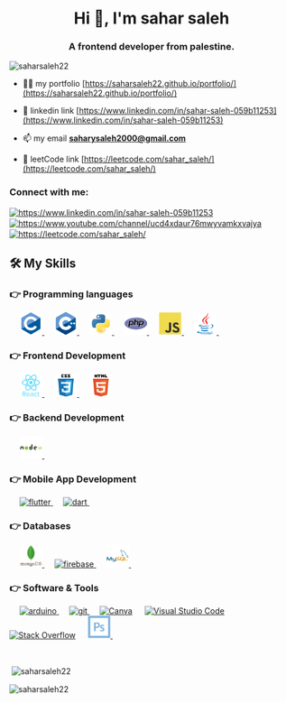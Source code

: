<h1 align="center">Hi 👋, I'm sahar saleh</h1>
<h3 align="center">A frontend developer from palestine.</h3>

<p align="left"> <img src="https://komarev.com/ghpvc/?username=saharsaleh22&label=Profile%20views&color=0e75b6&style=flat" alt="saharsaleh22" /> </p>

- 👨‍💻 my portfolio [https://saharsaleh22.github.io/portfolio/](https://saharsaleh22.github.io/portfolio/)

- 📝 linkedin link [https://www.linkedin.com/in/sahar-saleh-059b11253](https://www.linkedin.com/in/sahar-saleh-059b11253)

- 📫 my email **saharysaleh2000@gmail.com**

- 📄 leetCode link [https://leetcode.com/sahar_saleh/](https://leetcode.com/sahar_saleh/)

<h3 align="left">Connect with me:</h3>
<p align="left">
<a href="https://linkedin.com/in/https://www.linkedin.com/in/sahar-saleh-059b11253" target="blank"><img align="center" src="https://raw.githubusercontent.com/rahuldkjain/github-profile-readme-generator/master/src/images/icons/Social/linked-in-alt.svg" alt="https://www.linkedin.com/in/sahar-saleh-059b11253" height="30" width="40" /></a>
<a href="https://www.youtube.com/c/https://www.youtube.com/channel/ucd4xdaur76mwyvamkxvajya" target="blank"><img align="center" src="https://raw.githubusercontent.com/rahuldkjain/github-profile-readme-generator/master/src/images/icons/Social/youtube.svg" alt="https://www.youtube.com/channel/ucd4xdaur76mwyvamkxvajya" height="30" width="40" /></a>
<a href="https://www.leetcode.com/https://leetcode.com/sahar_saleh/" target="blank"><img align="center" src="https://raw.githubusercontent.com/rahuldkjain/github-profile-readme-generator/master/src/images/icons/Social/leet-code.svg" alt="https://leetcode.com/sahar_saleh/" height="30" width="40" /></a>
</p>

## 🛠️ My Skills

### 👉 Programming languages

<p align="left"> 
  &emsp; 
   <a href="https://www.cprogramming.com/" target="_blank" rel="noreferrer"> <img src="https://raw.githubusercontent.com/devicons/devicon/master/icons/c/c-original.svg" alt="c" width="40" height="40"/> </a>
  &emsp;
 <a href="https://www.w3schools.com/cpp/" target="_blank" rel="noreferrer"> <img src="https://raw.githubusercontent.com/devicons/devicon/master/icons/cplusplus/cplusplus-original.svg" alt="cplusplus" width="40" height="40"/> </a>
  &emsp;
  <a href="https://www.python.org" target="_blank" rel="noreferrer"> <img src="https://raw.githubusercontent.com/devicons/devicon/master/icons/python/python-original.svg" alt="python" width="40" height="40"/> </a> 
  &emsp;
 <a href="https://www.php.net" target="_blank" rel="noreferrer"> <img src="https://raw.githubusercontent.com/devicons/devicon/master/icons/php/php-original.svg" alt="php" width="40" height="40"/> </a> 
  &emsp;
   <a href="https://developer.mozilla.org/en-US/docs/Web/JavaScript" target="_blank" rel="noreferrer"> <img src="https://raw.githubusercontent.com/devicons/devicon/master/icons/javascript/javascript-original.svg" alt="javascript" width="40" height="40"/> </a>
  &emsp;
 <a href="https://www.java.com" target="_blank" rel="noreferrer"> <img src="https://raw.githubusercontent.com/devicons/devicon/master/icons/java/java-original.svg" alt="java" width="40" height="40"/> </a> 
  &emsp;  
</p>

### 👉 Frontend Development
<p align="left"> 
  &emsp; 
   <a href="https://reactjs.org/" target="_blank" rel="noreferrer"> <img src="https://raw.githubusercontent.com/devicons/devicon/master/icons/react/react-original-wordmark.svg" alt="react" width="40" height="40"/> </a>   
  &emsp;
<a href="https://www.w3schools.com/css/" target="_blank" rel="noreferrer"> <img src="https://raw.githubusercontent.com/devicons/devicon/master/icons/css3/css3-original-wordmark.svg" alt="css3" width="40" height="40"/> </a>
   &emsp;
<a href="https://www.w3.org/html/" target="_blank" rel="noreferrer"> <img src="https://raw.githubusercontent.com/devicons/devicon/master/icons/html5/html5-original-wordmark.svg" alt="html5" width="40" height="40"/> </a>
</p>

### 👉 Backend Development
<p align="left"> 
  &emsp; 
  <a href="https://nodejs.org" target="_blank" rel="noreferrer"> <img src="https://raw.githubusercontent.com/devicons/devicon/master/icons/nodejs/nodejs-original-wordmark.svg" alt="nodejs" width="40" height="40"/> </a>  
  &emsp;

</p>

### 👉 Mobile App Development
<p align="left"> 
  &emsp; 
  <a href="https://flutter.dev" target="_blank" rel="noreferrer"> <img src="https://www.vectorlogo.zone/logos/flutterio/flutterio-icon.svg" alt="flutter" width="40" height="40"/> </a>
    &emsp;
 <a href="https://dart.dev" target="_blank" rel="noreferrer"> <img src="https://www.vectorlogo.zone/logos/dartlang/dartlang-icon.svg" alt="dart" width="40" height="40"/> </a> 
  &emsp;

</p>

### 👉 Databases
<p align="left">
  &emsp;
<a href="https://www.mongodb.com/" target="_blank" rel="noreferrer"> <img src="https://raw.githubusercontent.com/devicons/devicon/master/icons/mongodb/mongodb-original-wordmark.svg" alt="mongodb" width="40" height="40"/> </a> 
  &emsp;
 <a href="https://firebase.google.com/" target="_blank" rel="noreferrer"> <img src="https://www.vectorlogo.zone/logos/firebase/firebase-icon.svg" alt="firebase" width="40" height="40"/> </a>  
  &emsp;
<a href="https://www.mysql.com/" target="_blank" rel="noreferrer"> <img src="https://raw.githubusercontent.com/devicons/devicon/master/icons/mysql/mysql-original-wordmark.svg" alt="mysql" width="40" height="40"/> </a>
  &emsp;

 </p>
  


 ### 👉 Software & Tools
 
<p>
  &emsp;
<a href="https://www.arduino.cc/" target="_blank" rel="noreferrer"> <img src="https://cdn.worldvectorlogo.com/logos/arduino-1.svg" alt="arduino" width="40" height="40"/> </a> 
  &emsp;
 <a href="https://git-scm.com/" target="_blank" rel="noreferrer"> <img src="https://www.vectorlogo.zone/logos/git-scm/git-scm-icon.svg" alt="git" width="40" height="40"/> </a>
  &emsp;
   <a href="#"><img alt="Canva" src="https://static-cse.canva.com/_next/static/assets/logo_w2000xh641_3b021976d60d0277e95febf805ad9fe8c7d6d54f86969ec03b83299084b7cb93.png" width=45px height=45px/></a>
  &emsp;  
    <a href="#"><img alt="Visual Studio Code" src="https://sparkcdneus2.azureedge.net/sparkimageassets/XP9KHM4BK9FZ7Q-63e59db4-cf83-46b7-9365-0c37221b94de" width=45px height =45px></a>
  &emsp;
    <a href="#"><img alt="Stack Overflow" src="https://img.shields.io/badge/-Stack%20Overflow-FE7A16?logo=stack-overflow&logoColor=white"></a>
  &emsp;
   <a href="https://www.photoshop.com/en" target="_blank" rel="noreferrer"> <img src="https://raw.githubusercontent.com/devicons/devicon/master/icons/photoshop/photoshop-line.svg" alt="photoshop" width="40" height="40"/> </a>
    &emsp;

</p>

<br/>



<p>&nbsp;<img align="center" src="https://github-readme-stats.vercel.app/api?username=saharsaleh22&show_icons=true&locale=en" alt="saharsaleh22" /></p>

<p><img align="center" src="https://github-readme-streak-stats.herokuapp.com/?user=saharsaleh22&" alt="saharsaleh22" /></p>
